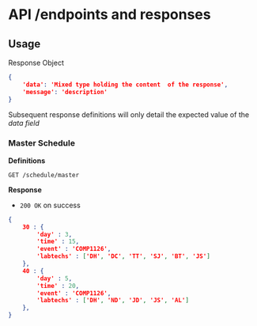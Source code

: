 # API /endpoints and responses 

## Usage

Response Object

```json
{
    'data': 'Mixed type holding the content  of the response', 
    'message': 'description' 
}
```

Subsequent response definitions will only detail the expected value of the *data field*

### Master Schedule 

**Definitions**

`GET /schedule/master`

**Response**

- `200 OK` on success

```json
{
    30 : {
        'day' : 3,
        'time' : 15,
        'event' : 'COMP1126',
        'labtechs' : ['DH', 'DC', 'TT', 'SJ', 'BT', 'JS']
    },
    40 : {
        'day' : 5,
        'time' : 20,
        'event' : 'COMP1126',
        'labtechs' : ['DH', 'ND', 'JD', 'JS', 'AL']
    },
}
```
